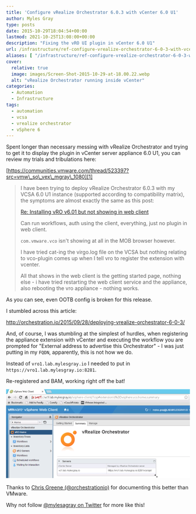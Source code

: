 ```yaml
---
title: 'Configure vRealize Orchestrator 6.0.3 with vCenter 6.0 U1'
author: Myles Gray
type: posts
date: 2015-10-29T18:04:54+00:00
lastmod: 2021-10-25T13:08:00+00:00
description: "Fixing the vRO UI plugin in vCenter 6.0 U1"
url: /infrastructure/ref-configure-vrealize-orchestrator-6-0-3-with-vcenter-6-0-u1
aliases: [ "/infrastructure/ref-configure-vrealize-orchestrator-6-0-3-with-vcenter-6-0-u1/amp" ]
cover:
  relative: true
  image: images/Screen-Shot-2015-10-29-at-18.00.22.webp
  alt: "vRealize Orchestrator running inside vCenter"
categories:
  - Automation
  - Infrastructure
tags:
  - automation
  - vcsa
  - vrealize orchestrator
  - vSphere 6
---
```


Spent longer than necessary messing with vRealize Orchestrator and trying to get it to display the plugin in vCenter server appliance 6.0 U1, you can review my trials and tribulations here:

[https://communities.vmware.com/thread/523397?src=vmw\_so\_vex\_mgray\_1080][1]

> I have been trying to deploy vRealize Orchestrator 6.0.3 with my VCSA 6.0 U1 instance (supported according to compatibility matrix), the symptoms are almost exactly the same as this post:
> 
> [Re: Installing vRO v6.01 but not showing in web client][2]
> 
> Can run workflows, auth using the client, everything, just no plugin in web client.
> 
> `com.vmware.vco` isn't showing at all in the MOB browser however.
> 
> I have tried cat-ing the virgo.log file on the VCSA but nothing relating to vco-plugin comes up when I tell vro to register the extension with vcenter.
> 
> All that shows in the web client is the getting started page, nothing else - i have tried restarting the web client service and the appliance, also rebooting the vro appliance - nothing works.

As you can see, even OOTB config is broken for this release.

I stumbled across this article:

<http://orchestration.io/2015/09/28/deploying-vrealize-orchestrator-6-0-3/>

And, of course, I was stumbling at the simplest of hurdles, when registering the appliance extension with vCenter and executing the workflow you are prompted for "External address to advertise this Orchestrator" - I was just putting in my `FQDN`, apparently, this is not how we do.

Instead of `vro1.lab.mylesgray.io` I needed to put in `https://vro1.lab.mylesgray.io:8281`.

Re-registered and BAM, working right off the bat!

![vRealize Orchestrator 6.0.3 vCenter 6.0 U1][3]

Thanks to [Chris Greene (@orchestrationio)][4] for documenting this better than VMware.

Why not follow [@mylesagray on Twitter][5] for more like this!

 [1]: https://communities.vmware.com/thread/523397
 [2]: https://communities.vmware.com/message/2489425#2489425
 [3]: images/Screen-Shot-2015-10-29-at-18.00.22.png
 [4]: https://twitter.com/orchestrationio
 [5]: https://twitter.com/mylesagray